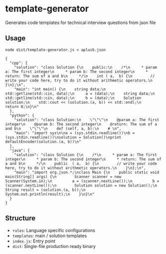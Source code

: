 # template-generator
Generates code templates for technical interview questions from json file

## Usage
```
node dist/template-generator.js < aplusb.json
```

```
{
  "cpp": {
    "solution": "class Solution {\n    public:\n    /*\n     * param a: The first integer\n     * param b: The second integer\n     * return: The sum of a and b\n     */\n    int ( a,  b) {\n        // write your code here, try to do it without arithmetic operators.\n    }\n};\n",
    "main": "int main() {\n    string data;\n    std::getline(std::cin, data);\n     a = (data);\n    string data;\n    std::getline(std::cin, data);\n     b = (data);\n    Solution solution;\n    std::cout << (solution.(a, b)) << std::endl;\n    return 0;\n}\n"
  },
  "python": {
    "solution": "class Solution:\n    \"\"\"\n    @param a: The first integer\n    @param b: The second integer\n    @return: The sum of a and b\n    \"\"\"\n    def (self, a, b):\n    # \n",
    "main": "import sys\n\na = (sys.stdin.readline())\nb = (sys.stdin.readline())\nsolution = Solution()\nprint defaultEncoder(solution.(a, b))\n"
  },
  "java": {
    "solution": "class Solution {\n    /*\n     * param a: The first integer\n     * param b: The second integer\n     * return: The sum of a and b\n     */\n    public  ( a,  b) {\n        // write your code here, try to do it without arithmetic operators.\n    }\n};\n",
    "main": "import org.json.*;\nclass Main {\n    public static void main(String[] args) {\n        Scanner scanner = new Scanner(System.in);\n         a = (scanner.nextLine());\n         b = (scanner.nextLine());\n        Solution solution = new Solution();\n        String result = (solution.(a, b));\n        System.out.println(result);\n    }\n}\n"
  }
}
```

## Structure

- ```rules```: Language specific configurations
- ```templates```: main / solution templates
- ```index.js```: Entry point
- ```dist```: Single-file production ready binary
